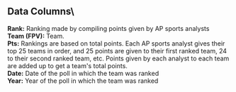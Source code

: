 ## Data Columns\
**Rank:** Ranking made by compiling points given by AP sports analysts\
**Team (FPV):** Team.\
**Pts:** Rankings are based on total points. Each AP sports analyst gives their top 25 teams in order,
and 25 points are given to their first ranked team, 24 to their second ranked team, etc. Points given by each analyst to each team are added up to get a team's total points.\
**Date:** Date of the poll in which the team was ranked\
**Year:** Year of the poll in which the team was ranked
